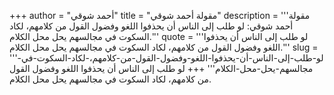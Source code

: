 +++
author = "أحمد شوقي"
title = "مقولة أحمد شوقي"
description = '''مقولة أحمد شوقي: لو طلب إلى الناس أن يحذفوا اللغو وفضول القول من كلامهم، لكاد السكوت في مجالسهم يحل محل الكلام.'''
quote = '''لو طلب إلى الناس أن يحذفوا اللغو وفضول القول من كلامهم، لكاد السكوت في مجالسهم يحل محل الكلام.'''
slug = '''لو-طلب-إلى-الناس-أن-يحذفوا-اللغو-وفضول-القول-من-كلامهم،-لكاد-السكوت-في-مجالسهم-يحل-محل-الكلام'''
+++
لو طلب إلى الناس أن يحذفوا اللغو وفضول القول من كلامهم، لكاد السكوت في مجالسهم يحل محل الكلام.
